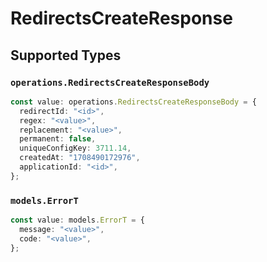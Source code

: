 # RedirectsCreateResponse


## Supported Types

### `operations.RedirectsCreateResponseBody`

```typescript
const value: operations.RedirectsCreateResponseBody = {
  redirectId: "<id>",
  regex: "<value>",
  replacement: "<value>",
  permanent: false,
  uniqueConfigKey: 3711.14,
  createdAt: "1708490172976",
  applicationId: "<id>",
};
```

### `models.ErrorT`

```typescript
const value: models.ErrorT = {
  message: "<value>",
  code: "<value>",
};
```

